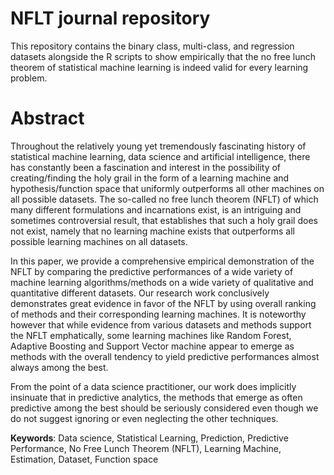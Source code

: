 # NFLT journal repository

This repository contains the binary class, multi-class, and regression datasets alongside the R scripts to show empirically that the no free lunch theorem of statistical machine learning is indeed valid for every learning problem.

# Abstract

Throughout the relatively young yet tremendously fascinating history of statistical machine learning, data science and artificial intelligence, there has constantly been a fascination and interest in the possibility of creating/finding the holy grail in the form of a learning machine and hypothesis/function space that uniformly outperforms all other machines on all possible datasets. The so-called no free lunch theorem (NFLT) of which many different formulations and incarnations exist, is an intriguing and sometimes controversial result, that establishes that such a holy grail does not exist, namely that no learning machine exists that outperforms all possible learning machines on all datasets.

In this paper, we provide a comprehensive empirical demonstration of the NFLT by comparing the predictive performances of a wide variety of machine learning algorithms/methods on a wide variety of qualitative and quantitative different datasets. Our research work conclusively demonstrates great evidence in favor of the NFLT by using overall ranking of methods and their corresponding learning machines. It is noteworthy however that while evidence from various datasets and methods support the NFLT emphatically, some learning machines like Random Forest, Adaptive Boosting and Support Vector machine appear to emerge as methods with the overall tendency to yield predictive performances almost always among the best.

From the point of a data science practitioner, our work does implicitly insinuate that in predictive analytics, the methods that emerge as often predictive among the best should be seriously considered even though we do not suggest ignoring or even neglecting the other techniques.

**Keywords**: Data science, Statistical Learning, Prediction, Predictive Performance, No Free Lunch Theorem (NFLT), Learning Machine, Estimation, Dataset, Function space
